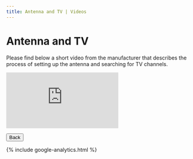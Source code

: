 ```yaml
---
title: Antenna and TV | Videos 
---
```


<link href="../styles/custom.css" rel="stylesheet" />

# Antenna and TV
Please find below a short video from the manufacturer that describes the process of 
setting up the antenna and searching for TV channels.

<div class="iframeVideo">
<iframe src="https://www.youtube.com/embed/gePqJ0VKwcs"
frameborder="0" 
allow="accelerometer; autoplay; clipboard-write; encrypted-media; gyroscope; picture-in-picture" allowfullscreen>
</iframe>
</div>

<a href="/#videos"><button class="nav-button"><i class="arrow arrow-left"></i> Back</button></a>

{% include google-analytics.html %}